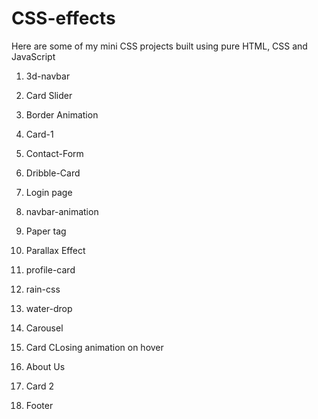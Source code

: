 # CSS-effects
Here are some of my mini CSS projects built using pure HTML, CSS and JavaScript

1) 3d-navbar

2) Card Slider

3) Border Animation

4) Card-1

5) Contact-Form

6) Dribble-Card

7) Login page

8) navbar-animation

9) Paper tag

10) Parallax Effect

11) profile-card

12) rain-css

13) water-drop

14) Carousel

15) Card CLosing animation on hover

16) About Us 

17) Card 2

18) Footer
